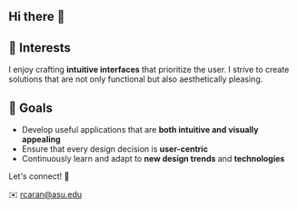 ## Hi there 👋

## 🎨 Interests

I enjoy crafting **intuitive interfaces** that prioritize the user. I strive to create solutions that are not only functional but also aesthetically pleasing. 

## 🌟 Goals

-  Develop useful applications that are **both intuitive and visually appealing**
-  Ensure that every design decision is **user-centric**
-  Continuously learn and adapt to **new design trends** and **technologies**

Let's connect! 🚀

✉️ rcaran@asu.edu
